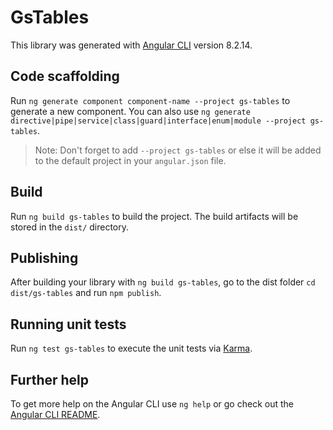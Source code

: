 # GsTables

This library was generated with [Angular CLI](https://github.com/angular/angular-cli) version 8.2.14.

## Code scaffolding

Run `ng generate component component-name --project gs-tables` to generate a new component. You can also use `ng generate directive|pipe|service|class|guard|interface|enum|module --project gs-tables`.
> Note: Don't forget to add `--project gs-tables` or else it will be added to the default project in your `angular.json` file. 

## Build

Run `ng build gs-tables` to build the project. The build artifacts will be stored in the `dist/` directory.

## Publishing

After building your library with `ng build gs-tables`, go to the dist folder `cd dist/gs-tables` and run `npm publish`.

## Running unit tests

Run `ng test gs-tables` to execute the unit tests via [Karma](https://karma-runner.github.io).

## Further help

To get more help on the Angular CLI use `ng help` or go check out the [Angular CLI README](https://github.com/angular/angular-cli/blob/master/README.md).
